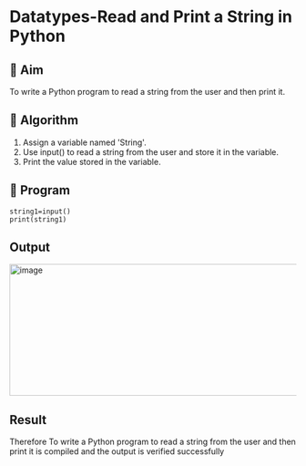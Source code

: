 # Datatypes-Read and Print a String in Python

## 🎯 Aim
To write a Python program to read a string from the user and then print it.

## 🧠 Algorithm
1. Assign a variable named 'String'.
2. Use input() to read a string from the user and store it in the variable.
3. Print the value stored in the variable.

## 🧾 Program
```
string1=input()
print(string1)
```


## Output
<img width="1057" height="231" alt="image" src="https://github.com/user-attachments/assets/b98270b1-30bd-44ca-b165-f5c2cd930580" />


## Result
Therefore To write a Python program to read a string from the user and then print it is compiled and the output is verified successfully

